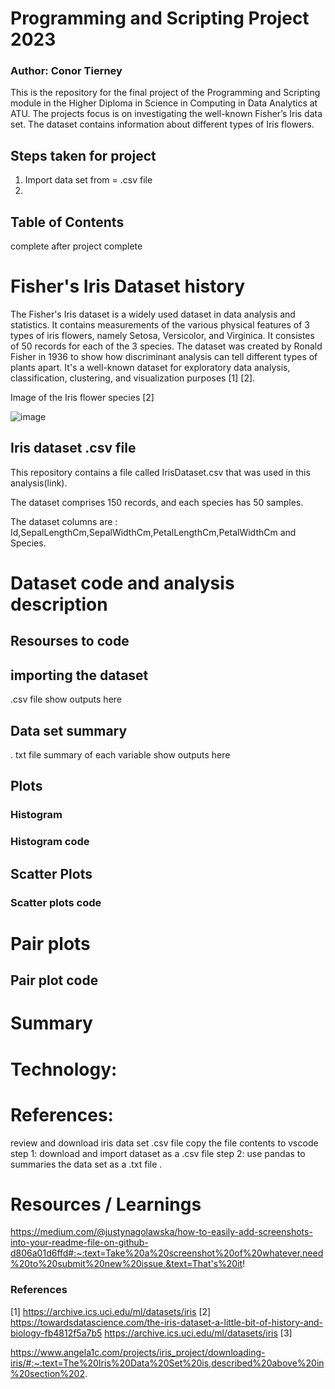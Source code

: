 # Programming and Scripting Project 2023

### Author: Conor Tierney

This is the repository for the final project of the Programming and Scripting module in the Higher Diploma in Science in Computing in Data Analytics 
at ATU. The projects focus is on investigating the well-known Fisher’s Iris data set. The dataset contains information about different types of Iris flowers.


## Steps taken for project 
1. Import data set from = .csv file
2. 


## Table of Contents
complete after project complete



# Fisher's Iris Dataset history
The Fisher's Iris dataset is a widely used dataset in data analysis and statistics. It contains measurements of the various physical features of 3 types of iris flowers, namely Setosa, Versicolor, and Virginica. It consistes of 50 records for each of the 3 species.
The dataset was created by Ronald Fisher in 1936 to show how discriminant analysis can tell different types of plants apart. It's a well-known dataset for exploratory data analysis, classification, clustering, and visualization purposes [1] [2].

Image of the Iris flower species [2]

![image](https://user-images.githubusercontent.com/123323783/235207350-570be5ba-c0cf-48ab-8533-68786c7bf087.png)



## Iris dataset .csv file 
This repository contains a file called IrisDataset.csv that was used in this analysis(link).

The dataset comprises 150 records, and each species has 50 samples.

The dataset columns are : Id,SepalLengthCm,SepalWidthCm,PetalLengthCm,PetalWidthCm and Species.







# Dataset code and analysis description


## Resourses to code


## importing the dataset
.csv file
show outputs here


## Data set summary
. txt file
summary of each variable
show outputs here



## Plots

### Histogram


### Histogram code


## Scatter Plots

### Scatter plots code


# Pair plots

## Pair plot code 


# Summary 

# Technology: 













# References: 


review and download iris data set .csv file 
copy the file contents to vscode 
step 1: download and import dataset as a .csv file
step 2: use pandas to summaries the data set as a .txt file .


# Resources / Learnings
https://medium.com/@justynagolawska/how-to-easily-add-screenshots-into-your-readme-file-on-github-d806a01d6ffd#:~:text=Take%20a%20screenshot%20of%20whatever,need%20to%20submit%20new%20issue.&text=That's%20it!





 











### References
[1] https://archive.ics.uci.edu/ml/datasets/iris
[2] https://towardsdatascience.com/the-iris-dataset-a-little-bit-of-history-and-biology-fb4812f5a7b5
https://archive.ics.uci.edu/ml/datasets/iris
[3]

https://www.angela1c.com/projects/iris_project/downloading-iris/#:~:text=The%20Iris%20Data%20Set%20is,described%20above%20in%20section%202.


